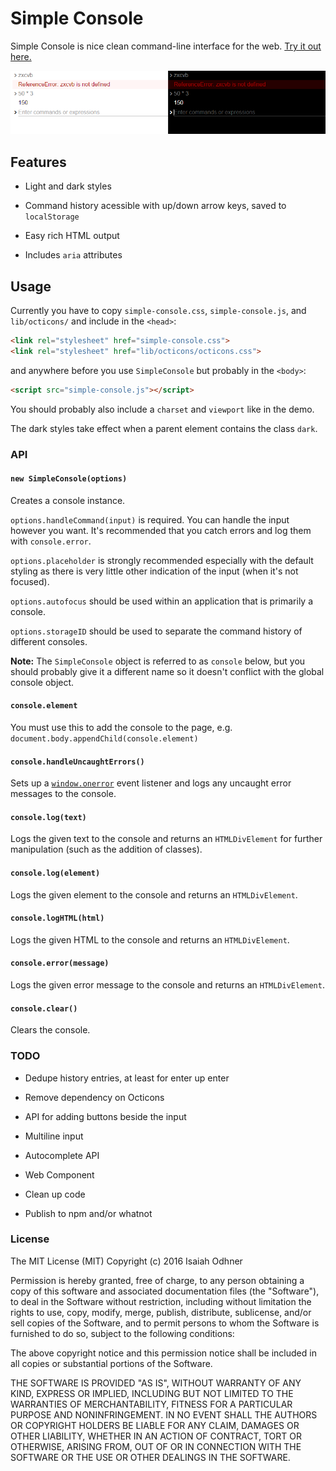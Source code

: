 
# Simple Console

Simple Console is nice clean command-line interface for the web.
[Try it out here.](http://1j01.github.io/simple-console/)

![](screenshot.png)


## Features

* Light and dark styles

* Command history acessible with up/down arrow keys, saved to `localStorage`

* Easy rich HTML output

* Includes `aria` attributes


## Usage

Currently you have to copy
`simple-console.css`, `simple-console.js`, and `lib/octicons/`
and include in the `<head>`:
```html
<link rel="stylesheet" href="simple-console.css">
<link rel="stylesheet" href="lib/octicons/octicons.css">
```
and anywhere before you use `SimpleConsole` but probably in the `<body>`:
```html
<script src="simple-console.js"></script>
```

You should probably also include a `charset` and `viewport` like in the demo.

The dark styles take effect when a parent element contains the class `dark`.


### API

#### `new SimpleConsole(options)`

Creates a console instance.

`options.handleCommand(input)` is required.
You can handle the input however you want.
It's recommended that you catch errors and log them with `console.error`.

`options.placeholder` is strongly recommended especially with the default styling as there is very little other indication of the input (when it's not focused).

`options.autofocus` should be used within an application that is primarily a console.

`options.storageID` should be used to separate the command history of different consoles.

**Note:** The `SimpleConsole` object is referred to as `console` below, but you should probably give it a different name so it doesn't conflict with the global console object.

#### `console.element`

You must use this to add the console to the page,
e.g. `document.body.appendChild(console.element)`

#### `console.handleUncaughtErrors()`

Sets up a [`window.onerror`][] event listener and logs any uncaught error messages to the console.

#### `console.log(text)`

Logs the given text to the console and returns an `HTMLDivElement` for further manipulation (such as the addition of classes).

#### `console.log(element)`

Logs the given element to the console and returns an `HTMLDivElement`.

#### `console.logHTML(html)`

Logs the given HTML to the console and returns an `HTMLDivElement`.

#### `console.error(message)`

Logs the given error message to the console and returns an `HTMLDivElement`.

#### `console.clear()`

Clears the console.


### TODO

* Dedupe history entries, at least for enter up enter

* Remove dependency on Octicons

* API for adding buttons beside the input

* Multiline input

* Autocomplete API

* Web Component

* Clean up code

* Publish to npm and/or whatnot


### License

The MIT License (MIT)
Copyright (c) 2016 Isaiah Odhner

Permission is hereby granted, free of charge, to any person obtaining a copy of this software and associated documentation files (the "Software"), to deal in the Software without restriction, including without limitation the rights to use, copy, modify, merge, publish, distribute, sublicense, and/or sell copies of the Software, and to permit persons to whom the Software is furnished to do so, subject to the following conditions:

The above copyright notice and this permission notice shall be included in all copies or substantial portions of the Software.

THE SOFTWARE IS PROVIDED "AS IS", WITHOUT WARRANTY OF ANY KIND, EXPRESS OR IMPLIED, INCLUDING BUT NOT LIMITED TO THE WARRANTIES OF MERCHANTABILITY, FITNESS FOR A PARTICULAR PURPOSE AND NONINFRINGEMENT. IN NO EVENT SHALL THE AUTHORS OR COPYRIGHT HOLDERS BE LIABLE FOR ANY CLAIM, DAMAGES OR OTHER LIABILITY, WHETHER IN AN ACTION OF CONTRACT, TORT OR OTHERWISE, ARISING FROM, OUT OF OR IN CONNECTION WITH THE SOFTWARE OR THE USE OR OTHER DEALINGS IN THE SOFTWARE.


[`window.onerror`]: https://developer.mozilla.org/en-US/docs/Web/API/GlobalEventHandlers/onerror
